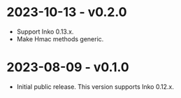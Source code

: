 # 2023-10-13 - v0.2.0

- Support Inko 0.13.x.
- Make Hmac methods generic.

# 2023-08-09 - v0.1.0

- Initial public release. This version supports Inko 0.12.x.
